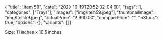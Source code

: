 {
    "title": "Item 59",
    "date": "2020-10-19T20:52:32-04:00",
    "tags": [],
    "categories": ["Trays"],
    "images": ["img/Item59.jpeg"],
    "thumbnailImage": "img/Item59.jpeg",
    "actualPrice": "₹ 900.00",
    "comparePrice": "",
    "inStock": true,
    "options": {},
    "variants": []
}

 Size: 11 inches x 10.5 inches